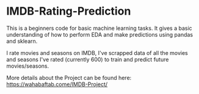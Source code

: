 # IMDB-Rating-Prediction
This is a beginners code for basic machine learning tasks. It gives a basic understanding of how to perform EDA and make predictions using pandas and sklearn.

I rate movies and seasons on IMDB, I've scrapped data of all the movies and seasons I've rated (currently 600) to train and predict future movies/seasons.

More details about the Project can be found here: https://wahabaftab.come/IMDB-Project/
